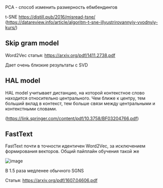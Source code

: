 PCA - способ изменить размерность ебмбендингов


t-SNE https://distill.pub/2016/misread-tsne/  (https://datareview.info/article/algoritm-t-sne-illyustrirovannyiy-vvodnyiy-kurs/)

## Skip gram model

Word2Vec статья: https://arxiv.org/pdf/1411.2738.pdf

Дает очень близкие результаты с SVD


## HAL model
HAL model учитывает дистанцию, на которой контекстное слово находится относительно центрального. Чем ближе к центру, тем больший вклад в контекст, тем больше связи между центральными и контекстными словами.

(https://link.springer.com/content/pdf/10.3758/BF03204766.pdf)



## FastText
FastText почти в точности идентичен Word2Vec, за исключением формирования векторов. Общий пайплайн обучения такой же

![image](https://github.com/Dima-Gri/NLP/assets/60757623/e73d216c-3001-43d6-bbac-c60597dddcfe)

В 1.5 раза медленее обычного SGNS


Статья: https://arxiv.org/pdf/1607.04606.pdf

